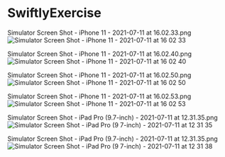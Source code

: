 # SwiftlyExercise

Simulator Screen Shot - iPhone 11 - 2021-07-11 at 16.02.33.png![Simulator Screen Shot - iPhone 11 - 2021-07-11 at 16 02 33](https://user-images.githubusercontent.com/9014460/125212329-7f470d00-e261-11eb-9925-af6a36bda9dc.png)

Simulator Screen Shot - iPhone 11 - 2021-07-11 at 16.02.40.png![Simulator Screen Shot - iPhone 11 - 2021-07-11 at 16 02 40](https://user-images.githubusercontent.com/9014460/125212330-8241fd80-e261-11eb-961b-e4c34cf109c5.png)

Simulator Screen Shot - iPhone 11 - 2021-07-11 at 16.02.50.png![Simulator Screen Shot - iPhone 11 - 2021-07-11 at 16 02 50](https://user-images.githubusercontent.com/9014460/125212331-853cee00-e261-11eb-8ee8-8a04478c6443.png)

Simulator Screen Shot - iPhone 11 - 2021-07-11 at 16.02.53.png![Simulator Screen Shot - iPhone 11 - 2021-07-11 at 16 02 53](https://user-images.githubusercontent.com/9014460/125212334-8706b180-e261-11eb-8481-2a3019d0663a.png)


Simulator Screen Shot - iPad Pro (9.7-inch) - 2021-07-11 at 12.31.35.png![Simulator Screen Shot - iPad Pro (9 7-inch) - 2021-07-11 at 12 31 35](https://user-images.githubusercontent.com/9014460/125212310-5c1c5d80-e261-11eb-9507-626db6b01216.png)

Simulator Screen Shot - iPad Pro (9.7-inch) - 2021-07-11 at 12.31.35.png![Simulator Screen Shot - iPad Pro (9 7-inch) - 2021-07-11 at 12 31 38](https://user-images.githubusercontent.com/9014460/125212294-3a22db00-e261-11eb-9d6e-d774fc761ad4.png)



